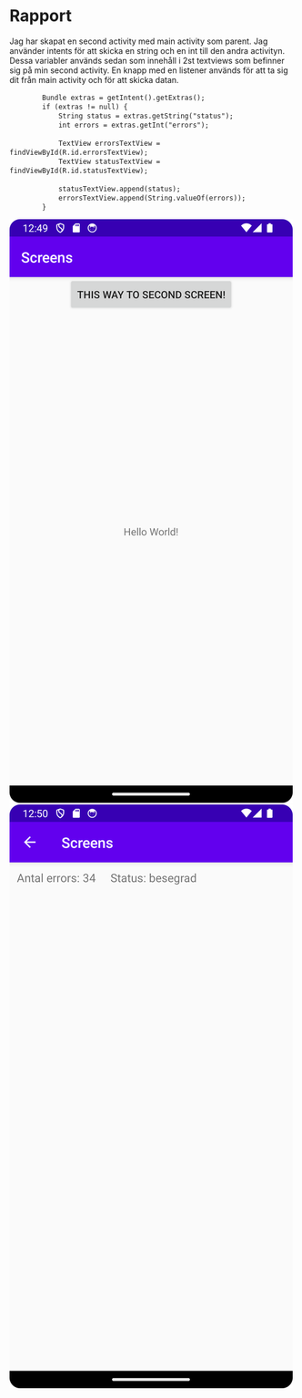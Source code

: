 
# Rapport

Jag har skapat en second activity med main activity som parent. Jag använder intents för att
skicka en string och en int till den andra activityn. Dessa variabler används sedan som innehåll i 2st textviews
som befinner sig på min second activity. En knapp med en listener används för att ta sig dit från main activity
och för att skicka datan.

```
        Bundle extras = getIntent().getExtras();
        if (extras != null) {
            String status = extras.getString("status");
            int errors = extras.getInt("errors");

            TextView errorsTextView = findViewById(R.id.errorsTextView);
            TextView statusTextView = findViewById(R.id.statusTextView);

            statusTextView.append(status);
            errorsTextView.append(String.valueOf(errors));
        }
```

![](mainActivitySS.png)
![](secondActivitySS.png)
